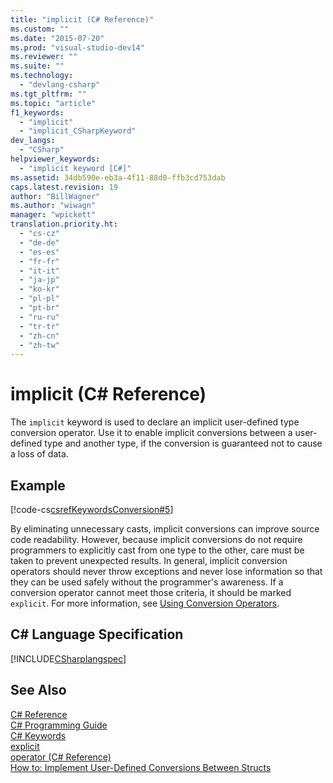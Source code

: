 ```yaml
---
title: "implicit (C# Reference)"
ms.custom: ""
ms.date: "2015-07-20"
ms.prod: "visual-studio-dev14"
ms.reviewer: ""
ms.suite: ""
ms.technology: 
  - "devlang-csharp"
ms.tgt_pltfrm: ""
ms.topic: "article"
f1_keywords: 
  - "implicit"
  - "implicit_CSharpKeyword"
dev_langs: 
  - "CSharp"
helpviewer_keywords: 
  - "implicit keyword [C#]"
ms.assetid: 34db590e-eb3a-4f11-88d0-ffb3cd753dab
caps.latest.revision: 19
author: "BillWagner"
ms.author: "wiwagn"
manager: "wpickett"
translation.priority.ht: 
  - "cs-cz"
  - "de-de"
  - "es-es"
  - "fr-fr"
  - "it-it"
  - "ja-jp"
  - "ko-kr"
  - "pl-pl"
  - "pt-br"
  - "ru-ru"
  - "tr-tr"
  - "zh-cn"
  - "zh-tw"
---
```

# implicit (C# Reference)
The `implicit` keyword is used to declare an implicit user-defined type conversion operator. Use it to enable implicit conversions between a user-defined type and another type, if the conversion is guaranteed not to cause a loss of data.  
  
## Example  
 [!code-cs[csrefKeywordsConversion#5](../../../csharp\language-reference\keywords/codesnippet/CSharp/implicit_1.cs)]  
  
 By eliminating unnecessary casts, implicit conversions can improve source code readability. However, because implicit conversions do not require programmers to explicitly cast from one type to the other, care must be taken to prevent unexpected results. In general, implicit conversion operators should never throw exceptions and never lose information so that they can be used safely without the programmer's awareness. If a conversion operator cannot meet those criteria, it should be marked `explicit`. For more information, see [Using Conversion Operators](../../../csharp\programming-guide\statements-expressions-operators/using-conversion-operators.md).  
  
## C# Language Specification  
 [!INCLUDE[CSharplangspec](../../../csharp\language-reference\keywords/includes/csharplangspec_md.md)]  
  
## See Also  
 [C# Reference](../../../csharp\language-reference/index.md)   
 [C# Programming Guide](../../../csharp\programming-guide/index.md)   
 [C# Keywords](../../../csharp\language-reference\keywords/index.md)   
 [explicit](../../../csharp\language-reference\keywords/explicit.md)   
 [operator (C# Reference)](../../../csharp\language-reference\keywords/operator.md)   
 [How to: Implement User-Defined Conversions Between Structs](../../../csharp\programming-guide\statements-expressions-operators/how-to-implement-user-defined-conversions-between-structs.md)